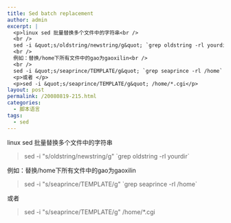 ```yaml
---
title: Sed batch replacement
author: admin
excerpt: |
  <p>linux sed 批量替换多个文件中的字符串<br />
  <br />
  sed -i &quot;s/oldstring/newstring/g&quot; `grep oldstring -rl yourdir`<br />
  <br />
  例如：替换/home下所有文件中的gao为gaoxilin<br />
  <br />
  sed -i &quot;s/seaprince/TEMPLATE/g&quot; `grep seaprince -rl /home` </p>
  <p>或者 </p>
  <p>sed -i &quot;s/seaprince/TEMPLATE/g&quot; /home/*.cgi</p>
layout: post
permalink: /20080819-215.html
categories:
  - 脚本语言
tags:
  - sed
---
```

linux sed 批量替换多个文件中的字符串

> sed -i "s/oldstring/newstring/g" \`grep oldstring -rl yourdir\`

例如：替换/home下所有文件中的gao为gaoxilin

> sed -i "s/seaprince/TEMPLATE/g" \`grep seaprince -rl /home\` 

或者 

> sed -i "s/seaprince/TEMPLATE/g" /home/*.cgi